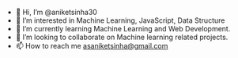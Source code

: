 - 👋 Hi, I’m @aniketsinha30
- 👀 I’m interested in Machine Learning, JavaScript, Data Structure
- 🌱 I’m currently learning Machine Learning and Web Development. 
- 💞️ I’m looking to collaborate on Machine learning related projects.
- 📫 How to reach me asaniketsinha@gmail.com
